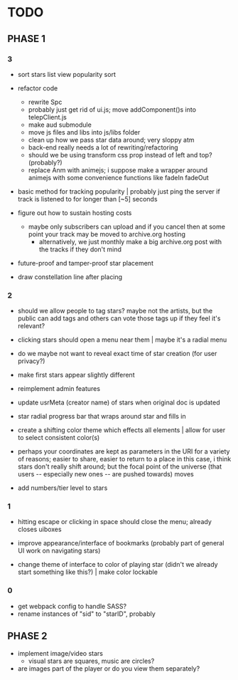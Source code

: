 # TODO
## PHASE 1
### 3

- sort stars
	list view
	popularity sort

- refactor code
	- rewrite Spc
	- probably just get rid of ui.js; move addComponent()s into telepClient.js
	- make aud submodule
	- move js files and libs into js/libs folder
	- clean up how we pass star data around; very sloppy atm
	- back-end really needs a lot of rewriting/refactoring
	- should we be using transform css prop instead of left and top? (probably?)
	- replace Anm with animejs; i suppose make a wrapper around animejs with some convenience functions like fadeIn fadeOut

- basic method for tracking popularity
	| probably just ping the server if track is listened to for longer than [~5] seconds

- figure out how to sustain hosting costs
	- maybe only subscribers can upload and if you cancel then at some point your track may be moved to archive.org hosting
		- alternatively, we just monthly make a big archive.org post with the tracks if they don't mind

- future-proof and tamper-proof star placement

- draw constellation line after placing

### 2

- should we allow people to tag stars? maybe not the artists, but the public can add tags and others can vote those tags up if they feel it's relevant?

- clicking stars should open a menu near them
	| maybe it's a radial menu

- do we maybe not want to reveal exact time of star creation (for user privacy?)

- make first stars appear slightly different

- reimplement admin features

- update usrMeta (creator name) of stars when original doc is updated

- star radial progress bar that wraps around star and fills in

- create a shifting color theme which effects all elements
	| allow for user to select consistent color(s)

- perhaps your coordinates are kept as parameters in the URI for a variety of reasons; easier to share, easier to return to a place
	in this case, i think stars don't really shift around; but the focal point of the universe (that users -- especially new ones -- are pushed towards) moves

- add numbers/tier level to stars

### 1
- hitting escape or clicking in space should close the menu; already closes uiboxes

- improve appearance/interface of bookmarks (probably part of general UI work on navigating stars)

- change theme of interface to color of playing star (didn't we already start something like this?)
	| make color lockable

### 0
- get webpack config to handle SASS?
- rename instances of "sid" to "starID", probably

## PHASE 2
- implement image/video stars
	- visual stars are squares, music are circles?
- are images part of the player or do you view them separately?
